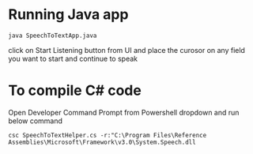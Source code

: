 # Running Java app

`java SpeechToTextApp.java`

click on Start Listening button from UI and place the curosor on any field you want to start and continue to speak

# To compile C# code

Open Developer Command Prompt from Powershell dropdown and run below command

`csc SpeechToTextHelper.cs -r:"C:\Program Files\Reference Assemblies\Microsoft\Framework\v3.0\System.Speech.dll`

